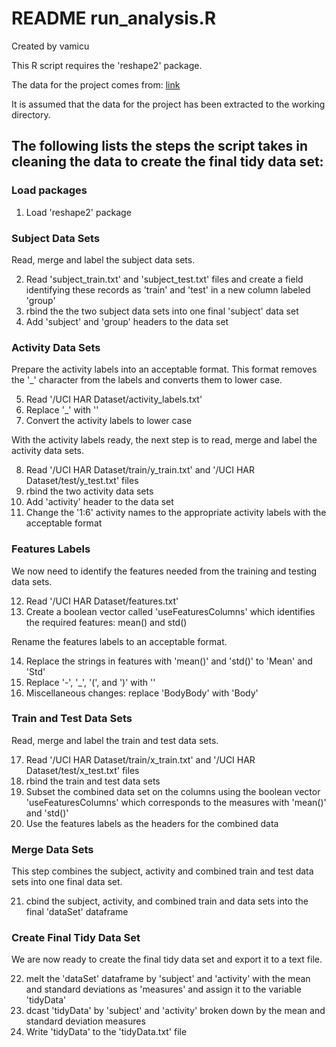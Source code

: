# README run_analysis.R
Created by vamicu

This R script requires the 'reshape2' package.

The data for the project comes from:
[link](https://d396qusza40orc.cloudfront.net/getdata%2Fprojectfiles%2FUCI%20HAR%20Dataset.zip)

It is assumed that the data for the project has been extracted to the working directory.

## The following lists the steps the script takes in cleaning the data to create the final tidy data set:

### Load packages

1. Load 'reshape2' package

### Subject Data Sets

Read, merge and label the subject data sets.

2. Read 'subject_train.txt' and 'subject_test.txt' files and create a field identifying these records as 'train' and 'test' in a new column labeled 'group'
3. rbind the the two subject data sets into one final 'subject' data set
4. Add 'subject' and 'group' headers to the data set

### Activity Data Sets

Prepare the activity labels into an acceptable format. This format removes the '_' character from the labels and converts them to lower case.

5. Read '/UCI HAR Dataset/activity_labels.txt'
6. Replace '_' with ''
7. Convert the activity labels to lower case

With the activity labels ready, the next step is to read, merge and label the activity data sets.

8. Read '/UCI HAR Dataset/train/y_train.txt' and '/UCI HAR Dataset/test/y_test.txt' files
9. rbind the two activity data sets
10. Add 'activity' header to the data set
11. Change the '1:6' activity names to the appropriate activity labels with the acceptable format

### Features Labels

We now need to identify the features needed from the training and testing data sets.

12. Read '/UCI HAR Dataset/features.txt'
13. Create a boolean vector called 'useFeaturesColumns' which identifies the required features: mean() and std()

Rename the features labels to an acceptable format.

14. Replace the strings in features with 'mean()' and 'std()' to 'Mean' and 'Std'
15. Replace '-', '_', '(', and ')' with ''
16. Miscellaneous changes: replace 'BodyBody' with 'Body'

### Train and Test Data Sets

Read, merge and label the train and test data sets.

17. Read '/UCI HAR Dataset/train/x_train.txt' and '/UCI HAR Dataset/test/x_test.txt' files
18. rbind the train and test data sets
19. Subset the combined data set on the columns using the boolean vector 'useFeaturesColumns' which corresponds to the measures with 'mean()' and 'std()'
20. Use the features labels as the headers for the combined data

### Merge Data Sets

This step combines the subject, activity and combined train and test data sets into one final data set.

21. cbind the subject, activity, and combined train and data sets into the final 'dataSet' dataframe

### Create Final Tidy Data Set

We are now ready to create the final tidy data set and export it to a text file.

22. melt the 'dataSet' dataframe by 'subject' and 'activity' with the mean and standard deviations as 'measures' and assign it to the variable 'tidyData'
23. dcast 'tidyData' by 'subject' and 'activity' broken down by the mean and standard deviation measures
24. Write 'tidyData' to the 'tidyData.txt' file